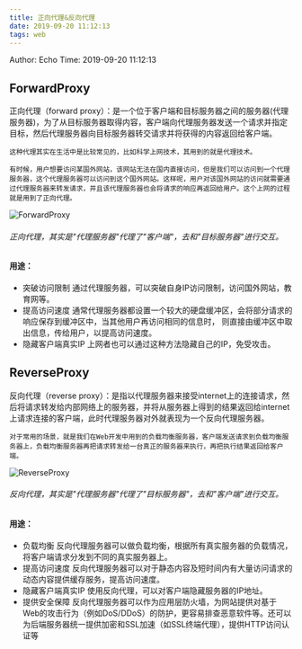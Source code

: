 ```yaml
---
title: 正向代理&反向代理
date: 2019-09-20 11:12:13
tags: web
---
```


Author: Echo
Time: 2019-09-20 11:12:13

## ForwardProxy

正向代理（forward proxy）：是一个位于客户端和目标服务器之间的服务器(代理服务器)，为了从目标服务器取得内容，客户端向代理服务器发送一个请求并指定目标，然后代理服务器向目标服务器转交请求并将获得的内容返回给客户端。


```
这种代理其实在生活中是比较常见的，比如科学上网技术，其用到的就是代理技术。

有时候，用户想要访问某国外网站，该网站无法在国内直接访问，但是我们可以访问到一个代理服务器，这个代理服务器可以访问到这个国外网站。这样呢，用户对该国外网站的访问就需要通过代理服务器来转发请求，并且该代理服务器也会将请求的响应再返回给用户。这个上网的过程就是用到了正向代理。

```

![ForwardProxy](https://img2018.cnblogs.com/blog/612653/201902/612653-20190226142038241-1287539351.png)

###### 正向代理，其实是"代理服务器"代理了"客户端"，去和"目标服务器"进行交互。
#### 用途：
* 突破访问限制 
  通过代理服务器，可以突破自身IP访问限制，访问国外网站，教育网等。
* 提高访问速度
  通常代理服务器都设置一个较大的硬盘缓冲区，会将部分请求的响应保存到缓冲区中，当其他用户再访问相同的信息时， 则直接由缓冲区中取出信息，传给用户，以提高访问速度。
* 隐藏客户端真实IP
  上网者也可以通过这种方法隐藏自己的IP，免受攻击。

## ReverseProxy

反向代理（reverse proxy）：是指以代理服务器来接受internet上的连接请求，然后将请求转发给内部网络上的服务器，并将从服务器上得到的结果返回给internet上请求连接的客户端，此时代理服务器对外就表现为一个反向代理服务器。


```
对于常用的场景，就是我们在Web开发中用到的负载均衡服务器，客户端发送请求到负载均衡服务器上，负载均衡服务器再把请求转发给一台真正的服务器来执行，再把执行结果返回给客户端。

```

![ReverseProxy](https://img2018.cnblogs.com/blog/612653/201902/612653-20190226142038241-1287539351.png)

###### 反向代理，其实是"代理服务器"代理了"目标服务器"，去和"客户端"进行交互。
#### 用途：
* 负载均衡 
  反向代理服务器可以做负载均衡，根据所有真实服务器的负载情况，将客户端请求分发到不同的真实服务器上。
* 提高访问速度
  反向代理服务器可以对于静态内容及短时间内有大量访问请求的动态内容提供缓存服务，提高访问速度。
* 隐藏客户端真实IP
  使用反向代理，可以对客户端隐藏服务器的IP地址。
* 提供安全保障
  反向代理服务器可以作为应用层防火墙，为网站提供对基于Web的攻击行为（例如DoS/DDoS）的防护，更容易排查恶意软件等。还可以为后端服务器统一提供加密和SSL加速（如SSL终端代理），提供HTTP访问认证等
